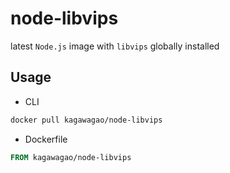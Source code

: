 # node-libvips

latest `Node.js` image with `libvips` globally installed

## Usage

- CLI

```bash
docker pull kagawagao/node-libvips
```

- Dockerfile

```dockerfile
FROM kagawagao/node-libvips
```
